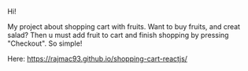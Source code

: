 Hi!

My project about shopping cart with fruits. Want to buy fruits, and creat salad? Then u must add fruit to cart and finish shopping by pressing "Checkout". So simple!

Here: https://rajmac93.github.io/shopping-cart-reactjs/
